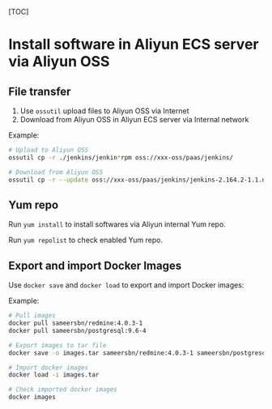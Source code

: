 [TOC]



# Install software in Aliyun ECS server via Aliyun OSS

## File transfer

1. Use `ossutil` upload files to Aliyun OSS via Internet
2. Download from Aliyun OSS in Aliyun ECS server via Internal network



Example:

```bash
# Upload to Aliyun OSS
ossutil cp -r ./jenkins/jenkin*rpm oss://xxx-oss/paas/jenkins/

# Download from Aliyun OSS
ossutil cp -r --update oss://xxx-oss/paas/jenkins/jenkins-2.164.2-1.1.noarch.rpm /downloads/packages/jenkins/
```



## Yum repo
Run `yum install` to install softwares via Aliyun internal Yum repo.

Run `yum repolist` to check enabled Yum repo.



## Export and import Docker Images

Use `docker save` and `docker load` to export and import Docker images:



Example:

```bash
# Pull images
docker pull sameersbn/redmine:4.0.3-1
docker pull sameersbn/postgresql:9.6-4

# Export images to tar file
docker save -o images.tar sameersbn/redmine:4.0.3-1 sameersbn/postgresql:9.6-4

# Import docker images
docker load -i images.tar

# Check imported docker images
docker images
```